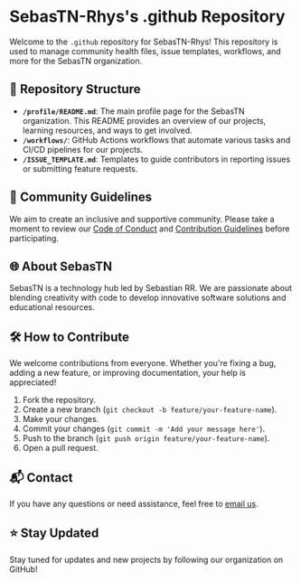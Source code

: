 # SebasTN-Rhys's .github Repository

Welcome to the `.github` repository for SebasTN-Rhys! This repository is used to manage community health files, issue templates, workflows, and more for the SebasTN organization.

## 📁 Repository Structure

- **`/profile/README.md`**: The main profile page for the SebasTN organization. This README provides an overview of our projects, learning resources, and ways to get involved.
- **`/workflows/`**: GitHub Actions workflows that automate various tasks and CI/CD pipelines for our projects.
- **`/ISSUE_TEMPLATE.md`**: Templates to guide contributors in reporting issues or submitting feature requests.

## 📜 Community Guidelines

We aim to create an inclusive and supportive community. Please take a moment to review our [Code of Conduct](https://github.com/SebasTN-Rhys/.github/blob/main/Community_Guidelines/code_of_conduct.md) and [Contribution Guidelines](https://github.com/SebasTN-Rhys/.github/blob/main/Community_Guidelines/contribution.md) before participating.

## 🌐 About SebasTN

SebasTN is a technology hub led by Sebastian RR. We are passionate about blending creativity with code to develop innovative software solutions and educational resources.

## 🛠️ How to Contribute

We welcome contributions from everyone. Whether you're fixing a bug, adding a new feature, or improving documentation, your help is appreciated!

1. Fork the repository.
2. Create a new branch (`git checkout -b feature/your-feature-name`).
3. Make your changes.
4. Commit your changes (`git commit -m 'Add your message here'`).
5. Push to the branch (`git push origin feature/your-feature-name`).
6. Open a pull request.

## 📬 Contact

If you have any questions or need assistance, feel free to [email us](mailto:ranly196@gmail.com).

## ⭐ Stay Updated

Stay tuned for updates and new projects by following our organization on GitHub!

